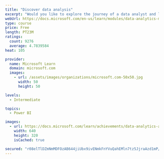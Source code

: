 ```yaml
---
title: "Discover data analysis"
excerpt: "Would you like to explore the journey of a data analyst and learn how a data analyst tells a story with data? In this module, you will explore the different roles in data and learn the different tasks of a data analyst."
webUrl: https://docs.microsoft.com/en-us/learn/modules/data-analytics-microsoft/
type: course
price: Free
length: PT23M
ratings:
  count: 9276
  average: 4.7839584
heat: 105

provider:
  name: Microsoft Learn
  domain: microsoft.com
  images:
    - url: /assets/images/organizations/microsoft.com-50x50.jpg
      width: 50
      height: 50

levels:
  - Intermediate

topics:
  - Power BI

images:
  - url: https://docs.microsoft.com/learn/achievements/data-analytics-and-microsoft-social.png
    width: 640
    height: 320
    isCached: true

secured: "r08elTlDZmNmMDFOzAB644jiUbx9ivENmkFnYVuQahEMln7tz5JjraAzd1mP/TPXd8ToGGaCPd5buOEagEgcSUFhO1I21mcbPF2ZMVxRwka2Yqs08vcBEH0rTyTdfjWkTn4O4bo6rg8G0gbZGOvcLC+fo8apUEWVxcBYSfKyYzp+sJVyRoDnUpHlxd3Rdh1ex1rmfE9X01LkihJGJiNBtgps0rvX8rZxEE6eQSisQCasBMivYko75dqqJBDQpEQ5TSn21lWt0ksSmYuXEM6VOR5VQGKhgxdtSKqYV4HROSoCxeDohj3mzbAkTVefboo01j2GE3joKCpnmttMXGEeWAAFzch0/6umkZxXxMQ3ONzqSedLgR70cwMumBgKe8gI9JFwnbPvqsvHJddXayiGw/OJSbWQokiXpA4di6cqEd8=;qd0j2K2sAu4PIMpFhfSD/Q=="
---
```


